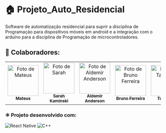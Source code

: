 # 🏠 Projeto_Auto_Residencial
Software de automatização residencial para suprir a disciplina de Programação para dispositivos móveis em android e a integração com o arduíno para a disciplina de Programação de microcontroladores.

## 👥 Colaboradores:
  <table>
    <tr>
      <td align="center">
      <a href="#" title="Foto de Mateus">
        <img src="https://avatars.githubusercontent.com/u/100164090?v=4" width="100px;" alt="Foto de Mateus"/><br>
        <sub>
          <b>Mateus</b>
        </sub>
      </a>
    </td>
      <td align="center">
      <a href="#" title="Foto de Sarah">
        <img src="https://avatars.githubusercontent.com/u/185303323?v=4" width="100px;" alt="Foto de Sarah"/><br>
        <sub>
          <b>Sarah Kamínski</b>
        </sub>
      </a>
      </td>
    <td align="center">
      <a href="#" title="Foto de Aldemir Anderson">
        <img src="https://avatars.githubusercontent.com/u/111025057?v=4" width="100px;" alt="Foto de Aldemir Anderson"/><br>
        <sub>
          <b>Aldemir Anderson</b>
        </sub>
      </a>
    </td>
    </td>
    <td align="center">
      <a href="#" title="Foto de Bruno Ferreira">
        <img src="https://avatars.githubusercontent.com/u/146492550?v=4" width="100px;" alt="Foto de Bruno Ferreira"/><br>
        <sub>
          <b>Bruno Ferreira</b>
        </sub>
      </a>
    </td>
    <td align="center">
      <a href="#" title="Foto de Talysson">
        <img src="https://avatars.githubusercontent.com/u/206781753?v=4" width="100px;" alt="Foto de Talysson"/><br>
        <sub>
          <b>Talysson</b>
        </sub>
      </a>
    </td>
    </tr>
  </table>

### ⚛ Projeto desenvolvido com:
![React Native](https://img.shields.io/badge/React_Native-20232A?style=plasctic&logo=react&logoColor=61DAFB)
![C++](https://img.shields.io/badge/C%2B%2B-00599C?style=plastic&logo=c%2B%2B&logoColor=white)
